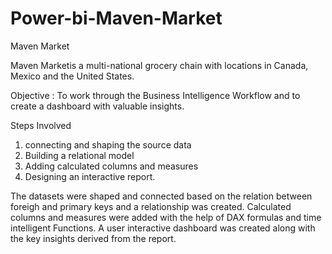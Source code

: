 # Power-bi-Maven-Market
Maven Market

Maven Marketis a multi-national grocery chain with locations in Canada, Mexico and the United States.


Objective : To work through the Business Intelligence Workflow and to create a dashboard with valuable insights.

Steps Involved

1. connecting and shaping the source data
2. Building a relational model
3. Adding calculated columns and measures
4. Designing an interactive report.

 The datasets were shaped and connected based on the relation between foreigh and primary keys and a relationship was created.
Calculated columns and measures were added with the help of DAX formulas and time intelligent Functions.
A user interactive dashboard was created along with the key insights derived from the report.

